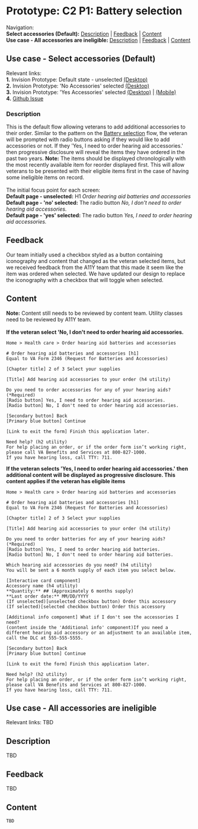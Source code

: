 # Prototype: C2 P1: Battery selection 

Navigation: <br>
**Select accessories (Default):** [Description](https://github.com/department-of-veterans-affairs/va.gov-team/blob/master/products/medical-device-tool/design/prototype-accessory-selection.md#description) | [Feedback](https://github.com/department-of-veterans-affairs/va.gov-team/blob/master/products/medical-device-tool/design/prototype-accessory-selection.md#feedback) | [Content](https://github.com/department-of-veterans-affairs/va.gov-team/blob/master/products/medical-device-tool/design/prototype-accessory-selection.md#content)<br>
**Use case - All accessories are ineligible:** [Description](https://github.com/department-of-veterans-affairs/va.gov-team/blob/master/products/medical-device-tool/design/prototype-accessory-selection.md#description-1) | [Feedback](https://github.com/department-of-veterans-affairs/va.gov-team/blob/master/products/medical-device-tool/design/prototype-accessory-selection.md#feedback-1) | [Content](https://github.com/department-of-veterans-affairs/va.gov-team/blob/master/products/medical-device-tool/design/prototype-accessory-selection.md#content-1)<br>

## Use case - Select accessories (Default)
Relevant links: <br>
**1.** Invision Prototype: Default state - unselected [(Desktop)](https://vsateams.invisionapp.com/share/GMW8RW5BXAF) <br>
**2.** Invision Prototype: 'No Accessories' selected [(Desktop)](https://vsateams.invisionapp.com/share/4QW8RX5V6UT)<br>
**3.** Invision Prototype: 'Yes Accessories' selected [(Desktop)](https://vsateams.invisionapp.com/share/TFW8RYERW8G) | [(Mobile)](https://vsateams.invisionapp.com/share/D6W8WOU7WS4)<br>
**4.** [Github Issue](https://github.com/department-of-veterans-affairs/va.gov-team/issues/5797)

### Description
This is the default flow allowing veterans to add additional accessories to their order. Similar to the pattern on the [Battery selection](https://github.com/department-of-veterans-affairs/va.gov-team/blob/master/products/medical-device-tool/design/prototype-battery-selection.md#description) flow, the veteran will be prompted with radio buttons asking if they would like to add accessories or not. If they 'Yes, I need to order hearing aid accessories.' then progressive disclosure will reveal the items they have ordered in the past two years. **Note:** The items should be displayed chronologically with the most recently available item for reorder displayed first. This will allow veterans to be presented with their eligible items first in the case of having some ineligible items on record. <br><br>
The initial focus point for each screen: <br>
**Default page - unselected:** H1 _Order hearing aid batteries and accessories_<br>
**Default page - 'no' selected:** The radio button _No, I don't need to order hearing aid accessories._<br>
**Default page - 'yes' selected:** The radio button _Yes, I need to order hearing aid accessories._<br>

## Feedback
Our team initially used a checkbox styled as a button containing iconography and content that changed as the veteran selected items, but we received feedback from the A11Y team that this made it seem like the item was ordered when selected. We have updated our design to replace the iconography with a checkbox that will toggle when selected. 

## Content 
**Note:** Content still needs to be reviewed by content team. Utility classes need to be reviewed by A11Y team.<br>
<br>
**If the veteran select 'No, I don't need to order hearing aid accessories.**

```
Home > Health care > Order hearing aid batteries and accessories

# Order hearing aid batteries and accessories [h1]
Equal to VA Form 2346 (Request for Batteries and Accessories)

[Chapter title] 2 of 3 Select your supplies

[Title] Add hearing aid accessories to your order (h4 utility) 

Do you need to order accessories for any of your hearing aids? (*Required)
[Radio button] Yes, I need to order hearing aid accessories.
[Radio button] No, I don't need to order hearing aid accessories. 

[Secondary button] Back
[Primary blue button] Continue

[Link to exit the form] Finish this application later.

Need help? (h2 utility)
For help placing an order, or if the order form isn’t working right, please call VA Benefits and Services at 800-827-1000.
If you have hearing loss, call TTY: 711.
```

**If the veteran selects 'Yes, I need to order hearing aid accessories.' then additional content will be displayed as progressive disclosure. This content applies if the veteran has eligible items**

```
Home > Health care > Order hearing aid batteries and accessories

# Order hearing aid batteries and accessories [h1]
Equal to VA Form 2346 (Request for Batteries and Accessories)

[Chapter title] 2 of 3 Select your supplies

[Title] Add hearing aid accessories to your order (h4 utility) 

Do you need to order batteries for any of your hearing aids? (*Required)
[Radio button] Yes, I need to order hearing aid batteries.
[Radio button] No, I don't need to order hearing aid batteries. 

Which hearing aid accessories do you need? (h4 utility)
You will be sent a 6 month supply of each item you select below. 

[Interactive card component]
Accessory name (h4 utility)
**Quantity:** ## (Approximately 6 months supply)
**Last order date:** MM/DD/YYYY
(If unselected)[unselected checkbox button) Order this accessory 
(If selected)[selected checkbox button) Order this accessory

[Additional info component] What if I don't see the accessories I need?
(content inside the 'Additional info' component)If you need a different hearing aid accessory or an adjustment to an available item, call the DLC at 555-555-5555.

[Secondary button] Back
[Primary blue button] Continue

[Link to exit the form] Finish this application later.

Need help? (h2 utility)
For help placing an order, or if the order form isn’t working right, please call VA Benefits and Services at 800-827-1000.
If you have hearing loss, call TTY: 711.
```

## Use case - All accessories are ineligible 
Relevant links: TBD

## Description
TBD

## Feedback
TBD

## Content 
 ```
 TBD
 ```
